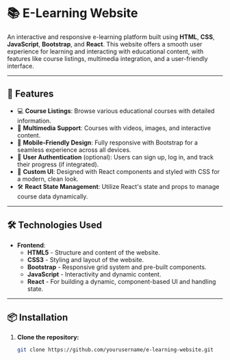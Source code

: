 # 📚 E-Learning Website

An interactive and responsive e-learning platform built using **HTML**, **CSS**, **JavaScript**, **Bootstrap**, and **React**. This website offers a smooth user experience for learning and interacting with educational content, with features like course listings, multimedia integration, and a user-friendly interface.

---

## 🚀 Features

- 💻 **Course Listings**: Browse various educational courses with detailed information.
- 🎥 **Multimedia Support**: Courses with videos, images, and interactive content.
- 📱 **Mobile-Friendly Design**: Fully responsive with Bootstrap for a seamless experience across all devices.
- 📝 **User Authentication** (optional): Users can sign up, log in, and track their progress (if integrated).
- 🎨 **Custom UI**: Designed with React components and styled with CSS for a modern, clean look.
- 🛠️ **React State Management**: Utilize React's state and props to manage course data dynamically.

---

## 🛠️ Technologies Used

- **Frontend**:
  - **HTML5** - Structure and content of the website.
  - **CSS3** - Styling and layout of the website.
  - **Bootstrap** - Responsive grid system and pre-built components.
  - **JavaScript** - Interactivity and dynamic content.
  - **React** - For building a dynamic, component-based UI and handling state.

---

## 📦 Installation

1. **Clone the repository:**

   ```bash
   git clone https://github.com/yourusername/e-learning-website.git
